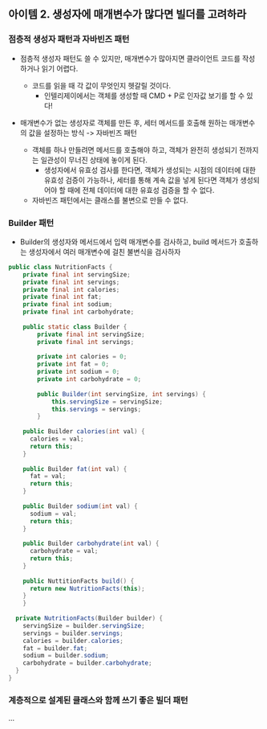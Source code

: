 ## 아이템 2. 생성자에 매개변수가 많다면 빌더를 고려하라



### 점층적 생성자 패턴과 자바빈즈 패턴

- 점층적 생성자 패턴도 쓸 수 있지만, 매개변수가 많아지면 클라이언트 코드를 작성하거나 읽기 어렵다.
  - 코드를 읽을 때 각 값이 무엇인지 헷갈릴 것이다.
    - 인텔리제이에서는 객체를 생성할 때 CMD + P로 인자값 보기를 할 수 있다!

- 매개변수가 없는 생성자로 객체를 만든 후, 세터 메서드를 호출해 원하는 매개변수의 값을 설정하는 방식 -> 자바빈즈 패턴 
  - 객체를 하나 만들려면 메서드를 호출해야 하고, 객체가 완전히 생성되기 전까지는 일관성이 무너진 상태에 놓이게 된다.
    - 생성자에서 유효성 검사를 한다면, 객체가 생성되는 시점의 데이터에 대한 유효성 검증이 가능하나, 세터를 통해 계속 값을 넣게 된다면 객체가 생성되어야 할 때에 전체 데이터에 대한 유효성 검증을 할 수 없다.
  - 자바빈즈 패턴에서는 클래스를 불변으로 만들 수 없다.



### Builder 패턴

- Builder의 생성자와 메서드에서 입력 매개변수를 검사하고, build 메서드가 호출하는 생성자에서 여러 매개변수에 걸친 불변식을 검사하자

```java
public class NutritionFacts {
	private final int servingSize;
	private final int servings;
	private final int calories;
	private final int fat;
	private final int sodium;
	private final int carbohydrate;
	
	public static class Builder {
		private final int servingSize;
		private final int servings;
		
		private int calories = 0;
		private int fat = 0;
		private int sodium = 0;
		private int carbohydrate = 0;
		
		public Builder(int servingSize, int servings) {
			this.servingSize = servingSize;
			this.servings = servings;
		}
    
    public Builder calories(int val) {
      calories = val;
      return this;
    }
    
    public Builder fat(int val) {
      fat = val;
      return this;
    }
    
    public Builder sodium(int val) {
      sodium = val;
      return this;
    }
    
    public Builder carbohydrate(int val) {
      carbohydrate = val;
      return this;
    }
    
    public NuttitionFacts build() {
      return new NutritionFacts(this);
    }
	}
  
  private NutritionFacts(Builder builder) {
    servingSize = builder.servingSize;
    servings = builder.servings;
    calories = builder.calories;
    fat = builder.fat;
    sodium = builder.sodium;
    carbohydrate = builder.carbohydrate;
  }
}
```



### 계층적으로  설계된 클래스와 함께 쓰기 좋은 빌더 패턴

...
